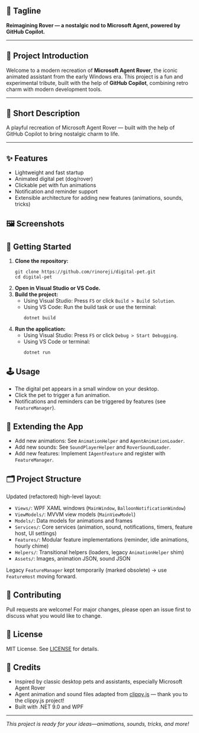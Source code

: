 ## 🔖 Tagline
**Reimagining Rover — a nostalgic nod to Microsoft Agent, powered by GitHub Copilot.**

---

## 📘 Project Introduction  
Welcome to a modern recreation of **Microsoft Agent Rover**, the iconic animated assistant from the early Windows era. This project is a fun and experimental tribute, built with the help of **GitHub Copilot**, combining retro charm with modern development tools.

---

## 🐶 Short Description  
A playful recreation of Microsoft Agent Rover — built with the help of GitHub Copilot to bring nostalgic charm to life.

---

## ✨ Features
- Lightweight and fast startup
- Animated digital pet (dog/rover)
- Clickable pet with fun animations
- Notification and reminder support
- Extensible architecture for adding new features (animations, sounds, tricks)


## 🖼️ Screenshots
<!-- Add screenshots here if available -->

## 🚀 Getting Started
1. **Clone the repository:**
	```
	git clone https://github.com/rinoreji/digital-pet.git
	cd digital-pet
	```
2. **Open in Visual Studio or VS Code.**
3. **Build the project:**
	- Using Visual Studio: Press `F5` or click `Build > Build Solution`.
	- Using VS Code: Run the build task or use the terminal:
	  ```
	  dotnet build
	  ```
4. **Run the application:**
	- Using Visual Studio: Press `F5` or click `Debug > Start Debugging`.
	- Using VS Code or terminal:
	  ```
	  dotnet run
	  ```

## 🕹️ Usage
- The digital pet appears in a small window on your desktop.
- Click the pet to trigger a fun animation.
- Notifications and reminders can be triggered by features (see `FeatureManager`).

## 🧩 Extending the App
- Add new animations: See `AnimationHelper` and `AgentAnimationLoader`.
- Add new sounds: See `SoundPlayerHelper` and `RoverSoundLoader`.
- Add new features: Implement `IAgentFeature` and register with `FeatureManager`.

## 🗂️ Project Structure
Updated (refactored) high-level layout:
- `Views/`: WPF XAML windows (`MainWindow`, `BalloonNotificationWindow`)
- `ViewModels/`: MVVM view models (`MainViewModel`)
- `Models/`: Data models for animations and frames
- `Services/`: Core services (animation, sound, notifications, timers, feature host, UI settings)
- `Features/`: Modular feature implementations (reminder, idle animations, hourly chime)
- `Helpers/`: Transitional helpers (loaders, legacy `AnimationHelper` shim)
- `Assets/`: Images, animation JSON, sound JSON

Legacy `FeatureManager` kept temporarily (marked obsolete) → use `FeatureHost` moving forward.

## 🤝 Contributing
Pull requests are welcome! For major changes, please open an issue first to discuss what you would like to change.

## 📄 License
MIT License. See [LICENSE](LICENSE) for details.

## 🙏 Credits
- Inspired by classic desktop pets and assistants, especially Microsoft Agent Rover
- Agent animation and sound files adapted from [clippy.js](https://github.com/clippyjs/clippy.js) — thank you to the clippy.js project!
- Built with .NET 9.0 and WPF

---
*This project is ready for your ideas—animations, sounds, tricks, and more!*
